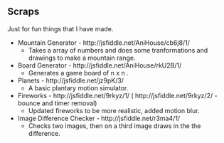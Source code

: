 <h2>Scraps</h2>

<p>Just for fun things that I have made.</p>

<ul>
   <li>Mountain Generator - http://jsfiddle.net/AniHouse/cb6j8/1/
      <ul><li>Takes a array of numbers and does some tranformations and drawings to make a mountain range.</li></ul>
   </li>
   <li>Board Generator - http://jsfiddle.net/AniHouse/rkU2B/1/
      <ul><li>Generates a game board of n x n .</li></ul>
   </li> 
   <li>Planets - http://jsfiddle.net/jz9pK/3/
      <ul><li>A basic plantary motion simulator.</li></ul>
   </li> 
   <li>Fireworks - http://jsfiddle.net/9rkyz/1/ ( http://jsfiddle.net/9rkyz/2/ - bounce and timer removal)
      <ul><li>Updated fireworks to be more realistic, added motion blur.</li></ul>
   </li>
   <li>Image Difference Checker - http://jsfiddle.net/r3ma4/1/
      <ul><li>Checks two images, then on a third image draws in the the difference.</li></ul>
   </li>
</ul>

